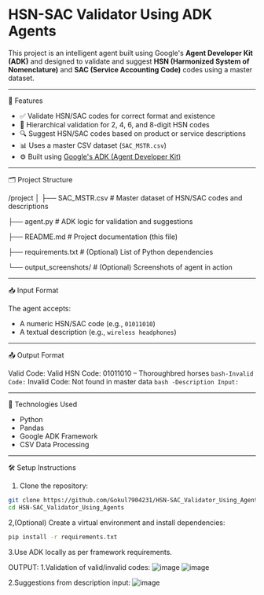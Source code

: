 # HSN-SAC Validator Using ADK Agents

This project is an intelligent agent built using Google's **Agent Developer Kit (ADK)** and designed to validate and suggest **HSN (Harmonized System of Nomenclature)** and **SAC (Service Accounting Code)** codes using a master dataset.

---
 🚀 Features

- ✅ Validate HSN/SAC codes for correct format and existence
- 🧠 Hierarchical validation for 2, 4, 6, and 8-digit HSN codes
- 🔍 Suggest HSN/SAC codes based on product or service descriptions
- 📊 Uses a master CSV dataset (`SAC_MSTR.csv`)
- ⚙️ Built using [Google's ADK (Agent Developer Kit)](https://google.github.io/adk-docs/)

---

🗂 Project Structure

/project
│
├── SAC_MSTR.csv # Master dataset of HSN/SAC codes and descriptions

├── agent.py # ADK logic for validation and suggestions

├── README.md # Project documentation (this file)

├── requirements.txt # (Optional) List of Python dependencies

└── output_screenshots/ # (Optional) Screenshots of agent in action

---

 📥 Input Format

The agent accepts:
- A numeric HSN/SAC code (e.g., `01011010`)
- A textual description (e.g., `wireless headphones`)

---
 📤 Output Format

Valid Code:
Valid HSN Code: 01011010 – Thoroughbred horses
```bash-Invalid Code:```
Invalid Code: Not found in master data
```bash -Description Input:```

---
 🧠 Technologies Used

- Python
- Pandas
- Google ADK Framework
- CSV Data Processing

---

 🛠 Setup Instructions

1. Clone the repository:
 ```bash
 git clone https://github.com/Gokul7904231/HSN-SAC_Validator_Using_Agents.git
 cd HSN-SAC_Validator_Using_Agents
```
2,(Optional) Create a virtual environment and install dependencies:
```bash
pip install -r requirements.txt
```
3.Use ADK locally as per framework requirements.

OUTPUT:
1.Validation of valid/invalid codes:
![image](https://github.com/user-attachments/assets/312461f5-0e7c-47a9-9278-7ca95d8df86f)
![image](https://github.com/user-attachments/assets/4957343c-1286-4f14-b071-f6f5437c3a95)

2.Suggestions from description input:
![image](https://github.com/user-attachments/assets/df408e9f-79f2-4c87-9f82-ac7f66471f60)


